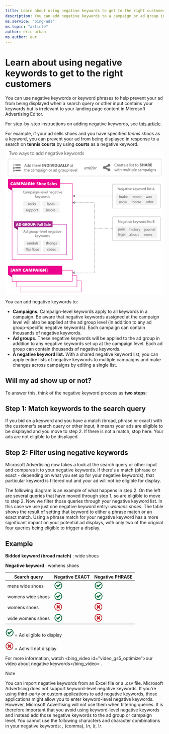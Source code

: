 ```yaml
---
title: Learn about using negative keywords to get to the right customers
description: You can add negative keywords to a campaign or ad group in Microsoft Advertising Editor to help prevent paying for clicks from people who aren’t interested in your product.
ms.service: "bing-ads"
ms.topic: "article"
author: eric-urban
ms.author: eur
---
```


# Learn about using negative keywords to get to the right customers

You can use negative keywords or keyword phrases to help prevent your ad from being displayed when a search query or other input contains your keywords but is irrelevant to your landing page content in Microsoft Advertising Editor.

For step-by-step instructions on adding negative keywords, see [this article](./hlp_BAE_PROC_AddNegativeKeywords.md).

For example, if your ad sells shoes and you have specified *tennis shoes* as a keyword, you can prevent your ad from being displayed in response to a search on **tennis courts** by using **courts** as a negative keyword.

![Negative keyword options](../images/BA_Conc_NKWoptions.png)

You can add negative keywords to:

- **Campaigns.** Campaign-level keywords apply to all keywords in a campaign. Be aware that negative keywords assigned at the campaign level will also be applied at the ad group level (in addition to any ad group-specific negative keywords). Each campaign can contain thousands of negative keywords.
- **Ad groups.** These negative keywords will be applied to the ad group in addition to any negative keywords set up at the campaign level. Each ad group can contain thousands of negative keywords.
- **A negative keyword list.** With a shared negative keyword list, you can apply entire lists of negative keywords to multiple campaigns and make changes across campaigns by editing a single list.

## Will my ad show up or not?

To answer this, think of the negative keyword process as **two steps**:

## Step 1: Match keywords to the search query

If you bid on a keyword and you have a match (broad, phrase or exact) with the customer's search query or other input, it means your ads are eligible to be displayed and you move to step 2. If there is not a match, stop here. Your ads are not eligible to be displayed.

## Step 2: Filter using negative keywords

Microsoft Advertising now takes a look at the search query or other input and compares it to your negative keywords. If there's a match (phrase or exact - depending on what you set up for your negative keywords), that particular keyword is filtered out and your ad will not be eligible for display.

The following diagram is an example of what happens in step 2. On the left are several queries that have moved through step 1, so are eligible to move to step 2. Now we filter those queries through your negative keyword list. In this case we use just one negative keyword entry: *womens shoes*. The table shows the result of setting that keyword to either a phrase match or an exact match. Using a phrase match for your negative keyword has a more significant impact on your potential ad displays, with only two of the original four queries being eligible to trigger a display.

## Example

**Bidded keyword (broad match)** : wide shoes

**Negative keyword** : womens shoes

|Search query|Negative EXACT|Negative PHRASE|
|---|---|---|
|mens wide shoes|![image alt text](../images/Global_Icon_CheckMark.png)|![image alt text](../images/Global_Icon_CheckMark.png)|
|womens wide shoes|![image alt text](../images/Global_Icon_CheckMark.png)|![image alt text](../images/Global_Icon_CheckMark.png)|
|womens shoes|![image alt text](../images/Global_Icon_Xmark.png)|![image alt text](../images/Global_Icon_Xmark.png)|
|wide womens shoes|![image alt text](../images/Global_Icon_CheckMark.png)|![image alt text](../images/Global_Icon_Xmark.png)|

![image alt text](../images/Global_Icon_CheckMark.png) = Ad eligible to display

![image alt text](../images/Global_Icon_Xmark.png) = Ad will not display

For more information, watch
<bing_video id="video_gs5_optimize">our video about negative keywords</bing_video>
.

> [!NOTE]
> You can import negative keywords from an Excel file or a .csv file.
> Microsoft Advertising does not support keyword-level negative keywords. If you're using third-party or custom applications to add negative keywords, those applications might allow you to enter keyword-level negative keywords. However, Microsoft Advertising will not use them when filtering queries. It is therefore important that you avoid using keyword-level negative keywords and instead add those negative keywords to the ad group or campaign level.
> You cannot use the following characters and character combinations in your negative keywords: *,* (comma), *\n*, *\t*, *\r*.


